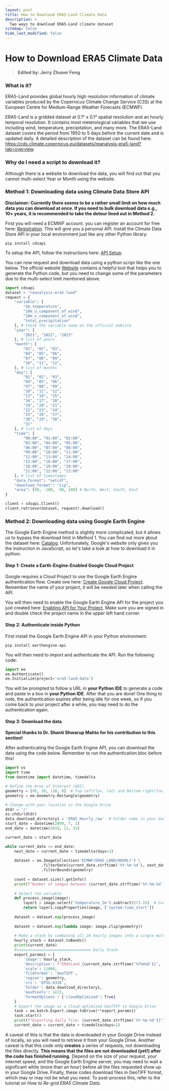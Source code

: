 ```yaml
---
layout: post
title: How to Download ERA5-Land Climate Data
description: >
  Two ways to download ERA5-Land climate dataset
sitemap: false
hide_last_modified: false
---
```


# How to Download ERA5 Climate Data
>**Edited by: Jerry Zhuoer Feng**

### What is it?

ERA5-Land provides global hourly high resolution information of climate variables produced by the Copernicus Climate Change Service (C3S) at the European Centre for Medium-Range Weather Forecasts (ECMWF).

ERA5-Land is a gridded dataset at 0.1° x 0.1° spatial resolution and an hourly temporal resolution. It contains most meterological variables that we use including wind, temperature, precipitation, and many more. The ERA5-Land dataset covers the period from 1950 to 5 days before the current date and is updated daily. A detailed description of the dataset can be found here: https://cds.climate.copernicus.eu/datasets/reanalysis-era5-land?tab=overview. 

### Why do I need a script to download it?

Although there is a website to download the data, you will find out that you cannot multi-select Year or Month using the website.

### Method 1: Downloading data using Climate Data Store API
**Disclaimer: Currently there seems to be a rather small limit on how much data you can download at once. If you need to bulk download data e.g., 10+ years, it is recommended to take the detour lined out in Method 2.** 

First you will need a ECMWF account. you can register an account for free here: [Registration](https://cds.climate.copernicus.eu/). This will give you a personal API. Install the Climate Data Store API in your local environment just like any other Python library:

```
pip install cdsapi
```

To setup the API, follow the instructions here: [API Setup](https://cds.climate.copernicus.eu/how-to-api).

You can now request and download data using a python script like the one below. The official website [Website](https://cds.climate.copernicus.eu/datasets/derived-era5-land-daily-statistics?tab=download) contains a helpful tool that helps you to generate the Python code, but you need to change some of the parameters due to the multi-select limit mentioned above.

```python 
import cdsapi
dataset = "reanalysis-era5-land"
request = {
    "variable": [
        "2m_temperature",
        "10m_u_component_of_wind",
        "10m_v_component_of_wind",
        "total_precipitation"
    ], # Check the variable name on the official website
    "year": [
        "2021", "2022", "2023"
    ], # list of years
    "month": [
        "01", "02", "03",
        "04", "05", "06",
        "07", "08", "09",
        "10", "11", "12",
    ], # list of months
    "day": [
        "01", "02", "03",
        "04", "05", "06",
        "07", "08", "09",
        "10", "11", "12",
        "13", "14", "15",
        "16", "17", "18",
        "19", "20", "21",
        "22", "23", "24",
        "25", "26", "27",
        "28", "29", "30",
        "31"
    ], # list of days
    "time": [
        "00:00", "01:00", "02:00",
        "03:00", "04:00", "05:00",
        "06:00", "07:00", "08:00",
        "09:00", "10:00", "11:00",
        "12:00", "13:00", "14:00",
        "15:00", "16:00", "17:00",
        "18:00", "19:00", "20:00",
        "21:00", "22:00", "23:00"
    ], # list of timestamps
    "data_format": "netcdf",
    "download_format": "zip",
    "area": [90, -180, -90, 180] # North, West, South, East
}

client = cdsapi.Client()
client.retrieve(dataset, request).download()
```

### Method 2: Downloading data using Google Earth Engine

The Google Earth Engine method is slightly more complicated, but it allows us to bypass the download limit in Method 1. You can find out more about the dataset here: [Catalog](https://developers.google.com/earth-engine/datasets/catalog/ECMWF_ERA5_LAND_HOURLY). Unfortunately, Google's website only gives you the instruction in JavaScript, so let's take a look at how to download it in python.

#### Step 1: Create a Earth-Engine-Enabled Google Cloud Project

Google requires a Cloud Project to use the Google Earth Engine authentication flow. Create one here: [Create Google Cloud Project](https://console.cloud.google.com/projectcreate). Remember the name of your project, it will be needed later when calling the API.

You will then need to enable the Google Earth Engine API for the project you just created here: [Enabling API for Your Project](https://console.cloud.google.com/apis/library/earthengine.googleapis.com). Make sure you are signed in and double check the project name in the upper left hand corner.

#### Step 2: Authenticate inside Python

First install the Google Earth Engine API in your Python environment:

```
pip install earthengine-api
```

You will then need to import and authenticate the API. Run the following code: 

```python
import ee
ee.Authenticate()
ee.Initialize(project='era5-land-data')
```

You will be prompted to follow a URL in **your Python IDE** to generate a code and paste in a box in **your Python IDE**. After that you are done! One thing to note, the authentication expires after being idle for one week, so if you come back to your project after a while, you may need to do the authentication again.

#### Step 3: Download the data

**Special thanks to Dr. Shanti Shwarup Mahto for his contribution to this section!**

After authenticating the Google Earth Engine API, you can download the data using the code below. Remember to run the authentication bloc before this!

```python
import os
import time
from datetime import datetime, timedelta

# Define the Area of Interest (AOI)
geometry = [95, 30, 110, 0]  # Top-left(lon, lat) and Bottom-right(lon, lat) coordinates
geometry = ee.Geometry.Rectangle(geometry)

# Change with your location in the Google Drive
dtdr = '/'
os.chdir(dtdr)
data_download_directory1 = 'ERA5_Hourly_raw'  # Folder name in your Google Drive, if the folder does not exist, it will create a new folder.
start_date = datetime(2009, 7, 1)
end_date = datetime(2018, 12, 31)

current_date = start_date

while current_date <= end_date:
    next_date = current_date + timedelta(days=1)
    
    dataset = ee.ImageCollection('ECMWF/ERA5_LAND/HOURLY') \
                .filterDate(current_date.strftime('%Y-%m-%d'), next_date.strftime('%Y-%m-%d')) \
                .filterBounds(geometry)
                
    count = dataset.size().getInfo()
    print(f"Number of images between {current_date.strftime('%Y-%m-%d')} and {next_date.strftime('%Y-%m-%d')}: {count}")
    
    # Select the variable
    def process_image(image):
        layer1 = image.select('temperature_2m').subtract(273.15)  # Correct method name
        return layer1.copyProperties(image, ['system:time_start'])
           
    dataset = dataset.map(process_image)
                 
    dataset = dataset.map(lambda image: image.clip(geometry))
    
    # Make a stack by combining all 24 hourly images into a single multi-band image
    hourly_stack = dataset.toBands()
    print(current_date)
    #================================= Daily Stack
    export_params1 = {
        'image': hourly_stack,
        'description': f"ERA5Land_{current_date.strftime('%Y%m%d')}",
        'scale': 11000,
        'fileFormat': 'GeoTIFF',
        'region': geometry,
        'crs': 'EPSG:4326',
        'folder': data_download_directory1,
        'maxPixels': 1e13,
        'formatOptions': {'cloudOptimized': True}
    }
    # Export the image as a cloud-optimized GeoTIFF to Google Drive
    task = ee.batch.Export.image.toDrive(**export_params1)
    task.start()
    print(f"Exporting daily file: {current_date.strftime('%Y-%m-%d')}")
    current_date = current_date + timedelta(days=1)
```

A caveat of this is that the data is downloaded in your Google Drive instead of locally, so you will need to retrieve it from your Google Drive. Another caveat is that this code only **creates** a series of requests, not downloading the files directly. **This means that the files are not downloaded (yet!) after the code has finished running.** Depend on the size of your request, your internet speed, and the Google Earth Engine server, you may need to wait a significant while (more than an hour) before all the files requested show up in your Google Drive. Finally, these codes download files in GeoTIFF format, which may or may not be what you need. To post-process this, refer to the tutorial on *How to Re-grid ERA5 Climate Data*.
